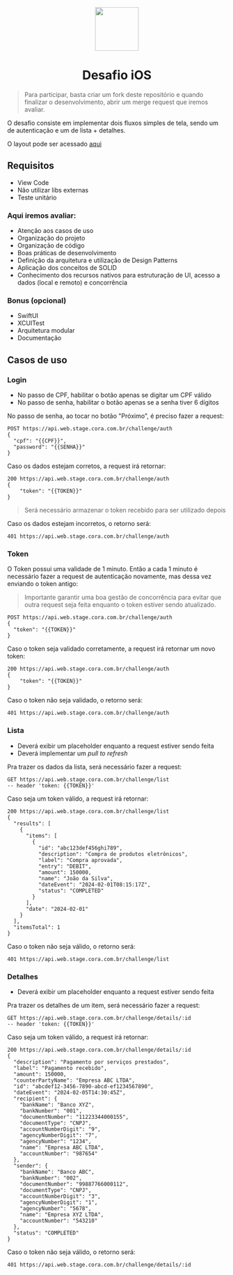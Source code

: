 <div align="center">

  <img src="https://user-images.githubusercontent.com/55195343/153007587-318033ab-05d7-402a-b2aa-2a1ec0f69717.png" width="100" height="100">

# Desafio iOS

 </div>
 
 > Para participar, basta criar um fork deste repositório e quando finalizar o desenvolvimento, abrir um merge request que iremos avaliar.

O desafio consiste em implementar dois fluxos simples de tela, sendo um de autenticação e um de lista + detalhes.

O layout pode ser acessado [aqui](https://www.figma.com/file/mfScPv5hxIqg25obhaHNNB/SR?type=design&node-id=0%3A1&mode=dev&t=aqdh9RprKrYpateD-1)

## Requisitos
- View Code
- Não utilizar libs externas
- Teste unitário

### Aqui iremos avaliar:
- Atenção aos casos de uso
- Organização do projeto
- Organização de código
- Boas práticas de desenvolvimento
- Definição da arquitetura e utilização de Design Patterns
- Aplicação dos conceitos de SOLID
- Conhecimento dos recursos nativos para estruturação de UI, acesso a dados (local e remoto) e concorrência

### Bonus (opcional)
- SwiftUI
- XCUITest
- Arquitetura modular
- Documentação

## Casos de uso
### Login
- No passo de CPF, habilitar o botão apenas se digitar um CPF válido
- No passo de senha, habilitar o botão apenas se a senha tiver 6 dígitos

No passo de senha, ao tocar no botão "Próximo", é preciso fazer a request:

```
POST https://api.web.stage.cora.com.br/challenge/auth
{
  "cpf": "{{CPF}}",
  "password": "{{SENHA}}"
}
```

Caso os dados estejam corretos, a request irá retornar:

```
200 https://api.web.stage.cora.com.br/challenge/auth
{
    "token": "{{TOKEN}}"
}
```
> Será necessário armazenar o token recebido para ser utilizado depois

Caso os dados estejam incorretos, o retorno será:

```
401 https://api.web.stage.cora.com.br/challenge/auth
```

### Token
O Token possui uma validade de 1 minuto. Então a cada 1 minuto é necessário fazer a request de autenticação novamente, mas dessa vez enviando o token antigo:
> Importante garantir uma boa gestão de concorrência para evitar que outra request seja feita enquanto o token estiver sendo atualizado.

```
POST https://api.web.stage.cora.com.br/challenge/auth
{
  "token": "{{TOKEN}}"
}
```

Caso o token seja validado corretamente, a request irá retornar um novo token:

```
200 https://api.web.stage.cora.com.br/challenge/auth
{
    "token": "{{TOKEN}}"
}
```

Caso o token não seja validado, o retorno será:

```
401 https://api.web.stage.cora.com.br/challenge/auth
```

### Lista
- Deverá exibir um placeholder enquanto a request estiver sendo feita
- Deverá implementar um *pull to refresh*

Pra trazer os dados da lista, será necessário fazer a request:

```
GET https://api.web.stage.cora.com.br/challenge/list
-- header 'token: {{TOKEN}}'
```
Caso seja um token válido, a request irá retornar:

```
200 https://api.web.stage.cora.com.br/challenge/list
{
  "results": [
    {
      "items": [
        {
          "id": "abc123def456ghi789",
          "description": "Compra de produtos eletrônicos",
          "label": "Compra aprovada",
          "entry": "DEBIT",
          "amount": 150000,
          "name": "João da Silva",
          "dateEvent": "2024-02-01T08:15:17Z",
          "status": "COMPLETED"
        }
      ],
      "date": "2024-02-01"
    }
  ],
  "itemsTotal": 1
}
```
Caso o token não seja válido, o retorno será: 

```
401 https://api.web.stage.cora.com.br/challenge/list
```

### Detalhes
- Deverá exibir um placeholder enquanto a request estiver sendo feita

Pra trazer os detalhes de um item, será necessário fazer a request:

```
GET https://api.web.stage.cora.com.br/challenge/details/:id
-- header 'token: {{TOKEN}}'
```

Caso seja um token válido, a request irá retornar:

```
200 https://api.web.stage.cora.com.br/challenge/details/:id
{
  "description": "Pagamento por serviços prestados",
  "label": "Pagamento recebido",
  "amount": 150000,
  "counterPartyName": "Empresa ABC LTDA",
  "id": "abcdef12-3456-7890-abcd-ef1234567890",
  "dateEvent": "2024-02-05T14:30:45Z",
  "recipient": {
    "bankName": "Banco XYZ",
    "bankNumber": "001",
    "documentNumber": "11223344000155",
    "documentType": "CNPJ",
    "accountNumberDigit": "9",
    "agencyNumberDigit": "7",
    "agencyNumber": "1234",
    "name": "Empresa ABC LTDA",
    "accountNumber": "987654"
  },
  "sender": {
    "bankName": "Banco ABC",
    "bankNumber": "002",
    "documentNumber": "99887766000112",
    "documentType": "CNPJ",
    "accountNumberDigit": "3",
    "agencyNumberDigit": "1",
    "agencyNumber": "5678",
    "name": "Empresa XYZ LTDA",
    "accountNumber": "543210"
  },
  "status": "COMPLETED"
}
```

Caso o token não seja válido, o retorno será: 

```
401 https://api.web.stage.cora.com.br/challenge/details/:id
```
